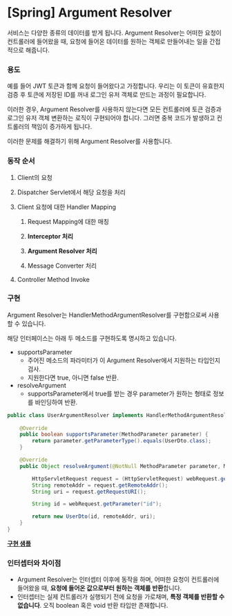 # [Spring] Argument Resolver

서비스는 다양한 종류의 데이터를 받게 됩니다. Argument Resolver는 어떠한 요청이 컨트롤러에 들어왔을 때, 요청에 들어온 데이터를 원하는 객체로 만들어내는 일을 간접적으로 해줍니다.

### 용도

예를 들어 JWT 토큰과 함께 요청이 들어왔다고 가정합니다. 우리는 이 토큰이 유효한지 검증 후 토큰에 저장된 ID를 꺼내 로그인 유저 객체로 만드는 과정이 필요합니다.

이러한 경우, Argument Resolver를 사용하지 않는다면 모든 컨트롤러에 토큰 검증과 로그인 유저 객체 변환하는 로직이 구현되어야 합니다. 그러면 중복 코드가 발생하고 컨트롤러의 책임이 증가하게 됩니다.

이러한 문제를 해결하기 위해 Argument Resolver를 사용합니다.

### 동작 순서

1. Client의 요청

2. Dispatcher Servlet에서 해당 요청을 처리

3. Client 요청에 대한 Handler Mapping

   1. Request Mapping에 대한 매칭

   2. **Interceptor 처리**

   3. **Argument Resolver 처리**

   4. Message Converter 처리

4. Controller Method Invoke

### 구현

Argument Resolver는 HandlerMethodArgumentResolver를 구현함으로써 사용 할 수 있습니다.

해당 인터페이스는 아래 두 메소드를 구현하도록 명시하고 있습니다.

* supportsParameter
  * 주어진 메소드의 파라미터가 이 Argument Resolver에서 지원하는 타입인지 검사.
  * 지원한다면 true, 아니면 false 반환.
* resolveArgument
  * supportsParameter에서 true를 받는 경우 parameter가 원하는 형태로 정보를 바인딩하여 반환.

```java
public class UserArgumentResolver implements HandlerMethodArgumentResolver {
    
    @Override
    public boolean supportsParameter(MethodParameter parameter) {
        return parameter.getParameterType().equals(UserDto.class);
    }

    @Override
    public Object resolveArgument(@NotNull MethodParameter parameter, ModelAndViewContainer mavContainer, NativeWebRequest webRequest, WebDataBinderFactory binderFactory) {

        HttpServletRequest request = (HttpServletRequest) webRequest.getNativeRequest();
        String remoteAddr = request.getRemoteAddr();
        String uri = request.getRequestURI();

        String id = webRequest.getParameter("id");

        return new UserDto(id, remoteAddr, uri);
    }
}
```

**[구현 샘플](https://github.com/Beom-Chu/Template-Or-Test/tree/main/src/main/java/com/kbs/templateortest/argument/resolver)**

### 인터셉터와 차이점

* Argument Resolver는 인터셉터 이후에 동작을 하며, 어떠한 요청이 컨트롤러에 들어왔을 때, **요청에 들어온 값으로부터 원하는 객체를 반환**합니다.
* 인터셉터는 실제 컨트롤러가 실행되기 전에 요청을 가로채며, **특정 객체를 반환할 수 없습니다**. 오직 boolean 혹은 void 반환 타입만 존재합니다.